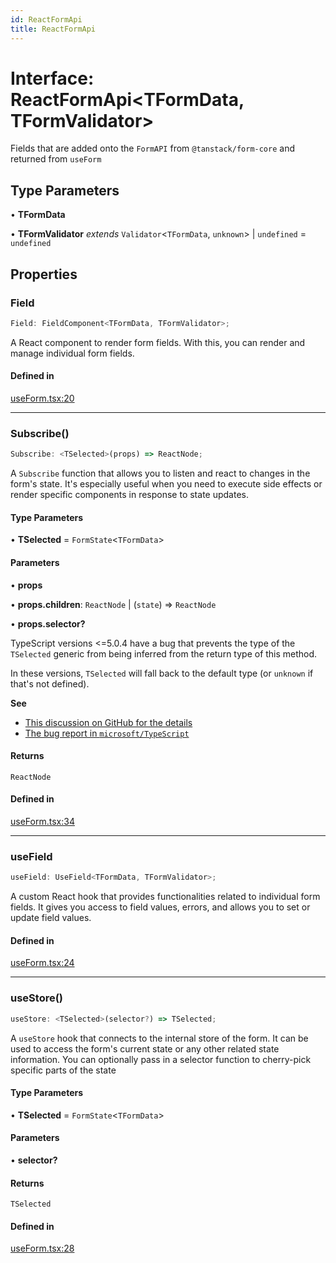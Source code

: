 ```yaml
---
id: ReactFormApi
title: ReactFormApi
---
```


# Interface: ReactFormApi\<TFormData, TFormValidator\>

Fields that are added onto the `FormAPI` from `@tanstack/form-core` and returned from `useForm`

## Type Parameters

• **TFormData**

• **TFormValidator** *extends* `Validator`\<`TFormData`, `unknown`\> \| `undefined` = `undefined`

## Properties

### Field

```ts
Field: FieldComponent<TFormData, TFormValidator>;
```

A React component to render form fields. With this, you can render and manage individual form fields.

#### Defined in

[useForm.tsx:20](https://github.com/TanStack/form/blob/782e82ea1fb36627b62d0f588484b4a9c3249fed/packages/react-form/src/useForm.tsx#L20)

***

### Subscribe()

```ts
Subscribe: <TSelected>(props) => ReactNode;
```

A `Subscribe` function that allows you to listen and react to changes in the form's state. It's especially useful when you need to execute side effects or render specific components in response to state updates.

#### Type Parameters

• **TSelected** = `FormState`\<`TFormData`\>

#### Parameters

• **props**

• **props.children**: `ReactNode` \| (`state`) => `ReactNode`

• **props.selector?**

TypeScript versions <=5.0.4 have a bug that prevents
the type of the `TSelected` generic from being inferred
from the return type of this method.

In these versions, `TSelected` will fall back to the default
type (or `unknown` if that's not defined).

**See**

 - [This discussion on GitHub for the details](https://github.com/TanStack/form/pull/606/files#r1506715714)
 - [The bug report in `microsoft/TypeScript`](https://github.com/microsoft/TypeScript/issues/52786)

#### Returns

`ReactNode`

#### Defined in

[useForm.tsx:34](https://github.com/TanStack/form/blob/782e82ea1fb36627b62d0f588484b4a9c3249fed/packages/react-form/src/useForm.tsx#L34)

***

### useField

```ts
useField: UseField<TFormData, TFormValidator>;
```

A custom React hook that provides functionalities related to individual form fields. It gives you access to field values, errors, and allows you to set or update field values.

#### Defined in

[useForm.tsx:24](https://github.com/TanStack/form/blob/782e82ea1fb36627b62d0f588484b4a9c3249fed/packages/react-form/src/useForm.tsx#L24)

***

### useStore()

```ts
useStore: <TSelected>(selector?) => TSelected;
```

A `useStore` hook that connects to the internal store of the form. It can be used to access the form's current state or any other related state information. You can optionally pass in a selector function to cherry-pick specific parts of the state

#### Type Parameters

• **TSelected** = `FormState`\<`TFormData`\>

#### Parameters

• **selector?**

#### Returns

`TSelected`

#### Defined in

[useForm.tsx:28](https://github.com/TanStack/form/blob/782e82ea1fb36627b62d0f588484b4a9c3249fed/packages/react-form/src/useForm.tsx#L28)
